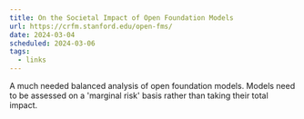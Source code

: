 ```yaml
---
title: On the Societal Impact of Open Foundation Models
url: https://crfm.stanford.edu/open-fms/
date: 2024-03-04
scheduled: 2024-03-06
tags:
  - links
---
```


A much needed balanced analysis of open foundation models. Models need to be assessed on a 'marginal risk' basis rather than taking their total impact.
